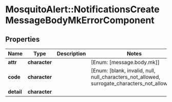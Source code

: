 # MosquitoAlert::NotificationsCreateMessageBodyMkErrorComponent


## Properties
Name | Type | Description | Notes
------------ | ------------- | ------------- | -------------
**attr** | **character** |  | [Enum: [message.body.mk]] 
**code** | **character** |  | [Enum: [blank, invalid, null, null_characters_not_allowed, surrogate_characters_not_allowed]] 
**detail** | **character** |  | 


